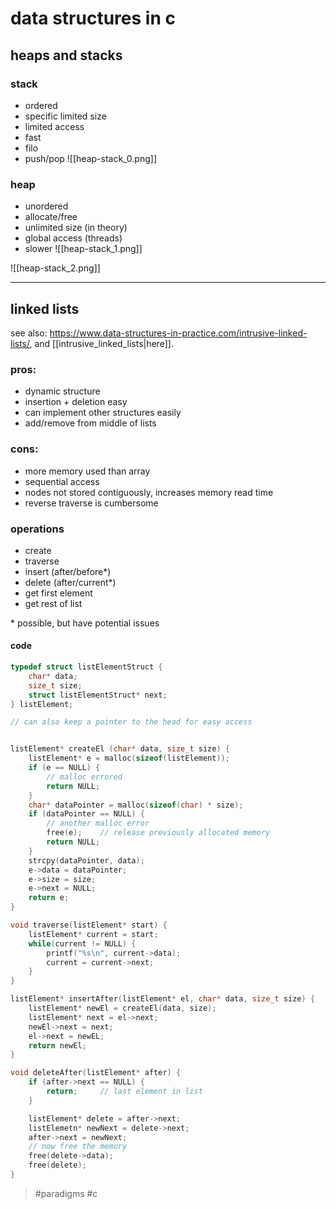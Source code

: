 # data structures in c
## heaps and stacks
### stack
- ordered
- specific limited size
- limited access
- fast
- filo
- push/pop
![[heap-stack_0.png]]

### heap
- unordered
- allocate/free
- unlimited size (in theory)
- global access (threads)
- slower
![[heap-stack_1.png]]

![[heap-stack_2.png]]

---
## linked lists
see also: https://www.data-structures-in-practice.com/intrusive-linked-lists/, and [[intrusive_linked_lists|here]].

### pros:
- dynamic structure
- insertion + deletion easy
- can implement other structures easily
- add/remove from middle of lists

### cons:
- more memory used than array
- sequential access
- nodes not stored contiguously, increases memory read time
- reverse traverse is cumbersome

### operations
- create
- traverse
- insert (after/before\*)
- delete (after/current\*)
- get first element
- get rest of list

\* possible, but have potential issues

#### code
```c
typedef struct listElementStruct {
	char* data;
	size_t size;
	struct listElementStruct* next;
} listElement;

// can also keep a pointer to the head for easy access


listElement* createEl (char* data, size_t size) {
	listElement* e = malloc(sizeof(listElement));
	if (e == NULL) {
		// malloc errored
		return NULL;
	}
	char* dataPointer = malloc(sizeof(char) * size);
	if (dataPointer == NULL) {
		// another malloc error
		free(e);    // release previously allocated memory
		return NULL;
	}
	strcpy(dataPointer, data);
	e->data = dataPointer;
	e->size = size;
	e->next = NULL;
	return e;
}

void traverse(listElement* start) {
	listElement* current = start;
	while(current != NULL) {
		printf("%s\n", current->data);
		current = current->next;
	}
}

listElement* insertAfter(listElement* el, char* data, size_t size) {
	listElement* newEl = createEl(data, size);
	listElement* next = el->next;
	newEl->next = next;
	el->next = newEL;
	return newEl;
}

void deleteAfter(listElement* after) {
	if (after->next == NULL) {
		return;     // last element in list
	}

	listElement* delete = after->next;
	listElemetn* newNext = delete->next;
	after->next = newNext;
	// now free the memory
	free(delete->data);
	free(delete);
}
```


> #paradigms #c 